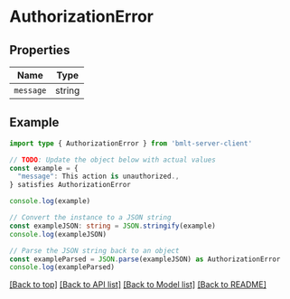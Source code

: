 
# AuthorizationError


## Properties

Name | Type
------------ | -------------
`message` | string

## Example

```typescript
import type { AuthorizationError } from 'bmlt-server-client'

// TODO: Update the object below with actual values
const example = {
  "message": This action is unauthorized.,
} satisfies AuthorizationError

console.log(example)

// Convert the instance to a JSON string
const exampleJSON: string = JSON.stringify(example)
console.log(exampleJSON)

// Parse the JSON string back to an object
const exampleParsed = JSON.parse(exampleJSON) as AuthorizationError
console.log(exampleParsed)
```

[[Back to top]](#) [[Back to API list]](../README.md#api-endpoints) [[Back to Model list]](../README.md#models) [[Back to README]](../README.md)


